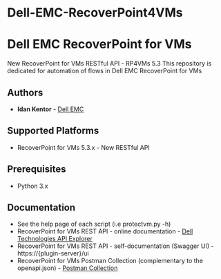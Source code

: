 # Dell-EMC-RecoverPoint4VMs #
# Dell EMC RecoverPoint for VMs #
New RecoverPoint for VMs RESTful API - RP4VMs 5.3
This repository is dedicated for automation of flows in Dell EMC RecoverPoint for VMs
## Authors ##
- **Idan Kentor** - [Dell EMC](https://www.dellemc.com)
## Supported Platforms ##
- RecoverPoint for VMs 5.3.x - New RESTful API
## Prerequisites ##
- Python 3.x
## Documentation ##
- See the help page of each script (i.e protectvm.py -h)
- RecoverPoint for VMs REST API - online documentation - [Dell Technologies API Explorer](https://developer.dellemc.com)
- RecoverPoint for VMs REST API - self-documentation (Swagger UI) - https://{plugin-server}/ui
- RecoverPoint for VMs Postman Collection  (complementary to the openapi.json) - [Postman Collection](RP4VMs_New_RESTful_API.postman_collection.json)
